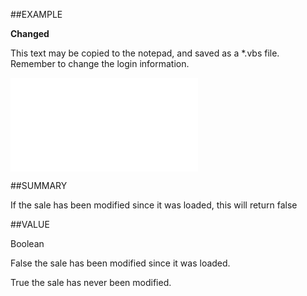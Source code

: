 
##EXAMPLE

**Changed**

This text may be copied to the notepad, and saved as a *.vbs file. Remember to change the login information.

![](..\..\Examples\vbs\SOSale.Changed.vbs.txt)


##SUMMARY

If the sale has been modified since it was loaded, this will return false


##VALUE

Boolean


False  the sale has been modified since it was loaded.

True  the sale has never been modified.

